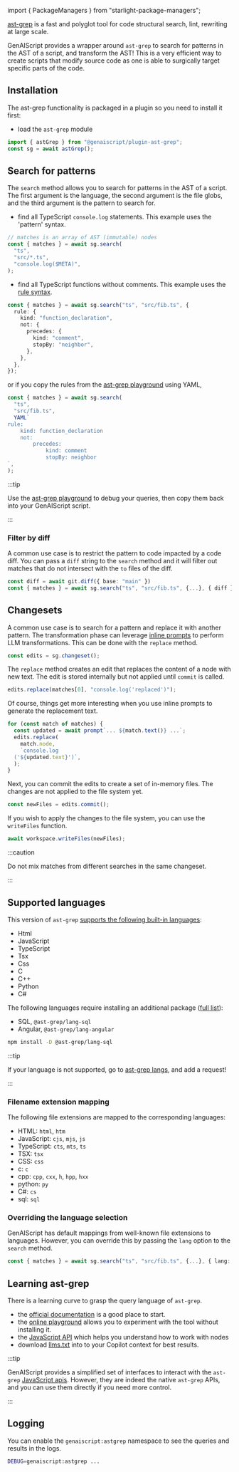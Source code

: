 import { PackageManagers } from "starlight-package-managers";

[ast-grep](https://ast-grep.github.io/) is a fast and polyglot tool for code structural search, lint, rewriting at large scale.

GenAIScript provides a wrapper around `ast-grep` to search for patterns in the AST of a script,
and transform the AST! This is a very efficient way to create scripts that modify source code as one is able
to surgically target specific parts of the code.

## Installation

The ast-grep functionality is packaged in a plugin so you need to install it first:

<PackageManagers pkg="@genaiscript/plugin-ast-grep" />

- load the `ast-grep` module

```ts
import { astGrep } from "@genaiscript/plugin-ast-grep";
const sg = await astGrep();
```

## Search for patterns

The `search` method allows you to search for patterns in the AST of a script.
The first argument is the language, the second argument is the file globs, and the third argument is the pattern to search for.

- find all TypeScript `console.log` statements. This example uses the 'pattern' syntax.

```ts
// matches is an array of AST (immutable) nodes
const { matches } = await sg.search(
  "ts",
  "src/*.ts",
  "console.log($META)",
);
```

- find all TypeScript functions without comments. This example uses the [rule syntax](https://ast-grep.github.io/reference/rule.html).

```ts
const { matches } = await sg.search("ts", "src/fib.ts", {
  rule: {
    kind: "function_declaration",
    not: {
      precedes: {
        kind: "comment",
        stopBy: "neighbor",
      },
    },
  },
});
```

or if you copy the rules from the [ast-grep playground](https://ast-grep.github.io/playground.html) using YAML,

```ts
const { matches } = await sg.search(
  "ts",
  "src/fib.ts",
  YAML`
rule:
    kind: function_declaration
    not:
        precedes: 
            kind: comment
            stopBy: neighbor
`,
);
```

:::tip

Use the [ast-grep playground](https://ast-grep.github.io/playground.html) to debug your queries,
then copy them back into your GenAIScript script.

:::

### Filter by diff

A common use case is to restrict the pattern to code impacted by a code diff.
You can pass a `diff` string to the `search` method and it will filter out matches
that do not intersect with the `to` files of the diff.

```ts "{ diff }" wrap
const diff = await git.diff({ base: "main" })
const { matches } = await sg.search("ts", "src/fib.ts", {...}, { diff })
```

## Changesets

A common use case is to search for a pattern and replace it with another pattern. The transformation phase can leverage
[inline prompts](/genaiscript/reference/scripts/inline-prompts) to perform LLM transformations.
This can be done with the `replace` method.

```js
const edits = sg.changeset();
```

The `replace` method creates an edit that replaces the content of a node with new text.
The edit is stored internally but not applied until `commit` is called.

```js
edits.replace(matches[0], "console.log('replaced')");
```

Of course, things get more interesting when you use inline prompts to generate the replacement text.

```js wrap
for (const match of matches) {
  const updated = await prompt`... ${match.text()} ...`;
  edits.replace(
    match.node,
    `console.log
  ('${updated.text}')`,
  );
}
```

Next, you can commit the edits to create a set of in-memory files. The changes are not applied
to the file system yet.

```js
const newFiles = edits.commit();
```

If you wish to apply the changes to the file system, you can use the `writeFiles` function.

```js
await workspace.writeFiles(newFiles);
```

:::caution

Do not mix matches from different searches in the same changeset.

:::

## Supported languages

This version of `ast-grep` [supports the following built-in languages](https://ast-grep.github.io/reference/api.html#supported-languages):

- Html
- JavaScript
- TypeScript
- Tsx
- Css
- C
- C++
- Python
- C#

The following languages require installing an additional package ([full list](https://www.npmjs.com/search?q=keywords:ast-grep-lang)):

- SQL, `@ast-grep/lang-sql`
- Angular, `@ast-grep/lang-angular`

```sh
npm install -D @ast-grep/lang-sql
```

:::tip

If your language is not supported, go to [ast-grep langs](https://github.com/ast-grep/langs/issues), and add a request!

:::

### Filename extension mapping

The following file extensions are mapped to the corresponding languages:

- HTML: `html`, `htm`
- JavaScript: `cjs`, `mjs`, `js`
- TypeScript: `cts`, `mts`, `ts`
- TSX: `tsx`
- CSS: `css`
- c: `c`
- cpp: `cpp`, `cxx`, `h`, `hpp`, `hxx`
- python: `py`
- C#: `cs`
- sql: `sql`

### Overriding the language selection

GenAIScript has default mappings from well-known file extensions to languages.
However, you can override this by passing the `lang` option to the `search` method.

```ts "{ lang: "ts" }"
const { matches } = await sg.search("ts", "src/fib.ts", {...}, { lang: "ts" })
```

## Learning ast-grep

There is a learning curve to grasp the query language of `ast-grep`.

- the [official documentation](https://ast-grep.github.io/docs/) is a good place to start.
- the [online playground](https://ast-grep.github.io/playground.html) allows you to experiment with the tool without installing it.
- the [JavaScript API](https://ast-grep.github.io/guide/api-usage/js-api.html#inspection) which helps you understand how to work with nodes
- download [llms.txt](https://ast-grep.github.io/llms-full.txt) into to your Copilot context for best results.

:::tip

GenAIScript provides a simplified set of interfaces to interact with the `ast-grep` [JavaScript apis](https://ast-grep.github.io/guide/api-usage/js-api.html).
However, they are indeed the native `ast-grep` APIs, and you can use them directly if you need more control.

:::

## Logging

You can enable the `genaiscript:astgrep` namespace to see the queries and results in the logs.

```sh
DEBUG=genaiscript:astgrep ...
```